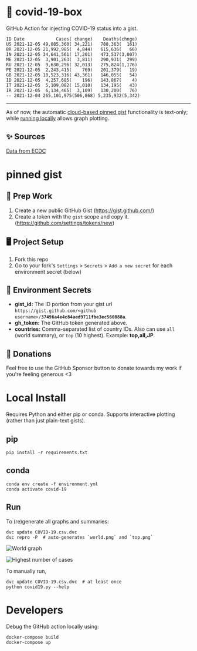 # 🏥 covid-19-box

GitHub Action for injecting COVID-19 status into a gist.

```
ID Date            Cases( change)    Deaths(chnge)
US 2021-12-05 49,085,360( 34,221)   788,363(  161)
BR 2021-12-05 21,992,985(  4,844)   615,636(   66)
IN 2021-12-05 34,641,561( 17,201)   473,537(3,007)
ME 2021-12-05  3,901,263(  3,811)   290,931(  299)
RU 2021-12-05  9,630,296( 32,013)   275,824(1,176)
PE 2021-12-05  2,243,415(    769)   201,379(   19)
GB 2021-12-05 10,523,316( 43,361)   146,055(   54)
ID 2021-12-05  4,257,685(    196)   143,867(    4)
IT 2021-12-05  5,109,082( 15,010)   134,195(   43)
IR 2021-12-05  6,134,465(  3,109)   130,200(   76)
-- 2021-12-04 265,101,975(506,868) 5,235,932(5,342)
```

---

As of now, the automatic [cloud-based pinned gist](#pinned-gist) functionality is text-only;
while [running locally](#local-install) allows graph plotting.

## ✨ Sources

[Data from ECDC](https://www.ecdc.europa.eu/en/publications-data/download-todays-data-geographic-distribution-covid-19-cases-worldwide)

# pinned gist

## 🎒 Prep Work
1. Create a new public GitHub Gist (https://gist.github.com/)
1. Create a token with the `gist` scope and copy it. (https://github.com/settings/tokens/new)

## 🖥 Project Setup
1. Fork this repo
1. Go to your fork's `Settings` > `Secrets` > `Add a new secret` for each environment secret (below)

## 🤫 Environment Secrets
- **gist_id:** The ID portion from your gist url `https://gist.github.com/<github username>/`**`37496a4e4c84aed9711fbe3ec560888a`**.
- **gh_token:** The GitHub token generated above.
- **countries:** Comma-separated list of country IDs. Also can use `all` (world summary), or `top` (10 highest). Example: **top,all,JP**.

## 💸 Donations

Feel free to use the GitHub Sponsor button to donate towards my work if you're feeling generous <3

# Local Install

Requires Python and either pip or conda. Supports interactive plotting (rather than just plain-text gists).

## pip

```
pip install -r requirements.txt
```

## conda

```
conda env create -f environment.yml
conda activate covid-19
```

## Run

To (re)generate all graphs and summaries:

```
dvc update COVID-19.csv.dvc
dvc repro -P  # auto-generates `world.png` and `top.png`
```

![World graph](world.png)

![Highest number of cases](top.png)

To manually run,

```
dvc update COVID-19.csv.dvc  # at least once
python covid19.py --help
```

# Developers

Debug the GitHub action locally using:

```
docker-compose build
docker-compose up
```
